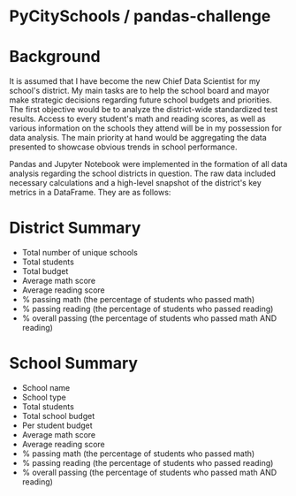 # PyCitySchools / pandas-challenge
# Background
It is assumed that I have become the new Chief Data Scientist for my school's district. My main tasks are to help the school board and mayor make strategic decisions regarding future school budgets and priorities. The first objective would be to  analyze the district-wide standardized test results. Access to every student's math and reading scores, as well as various information on the schools they attend will be in my possession for data analysis. The main priority at hand would be aggregating the data presented to showcase obvious trends in school performance.

Pandas and Jupyter Notebook were implemented in the formation of all data analysis regarding the school districts in question. The raw data included necessary calculations and a high-level snapshot of the district's key metrics in a DataFrame. They are as follows:
# District Summary
  * Total number of unique schools
  * Total students
  * Total budget
  * Average math score
  * Average reading score
  * % passing math (the percentage of students who passed math)
  * % passing reading (the percentage of students who passed reading)
  * % overall passing (the percentage of students who passed math AND reading)
# School Summary
  * School name
  * School type
  * Total students
  * Total school budget
  * Per student budget
  * Average math score
  * Average reading score
  * % passing math (the percentage of students who passed math)
  * % passing reading (the percentage of students who passed reading)
  * % overall passing (the percentage of students who passed math AND reading)

